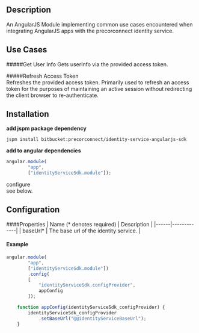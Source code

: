 ## Description
An AngularJS Module implementing common use cases encountered when integrating AngularJS apps
 with the precorconnect identity service.

## Use Cases

#####Get User Info
Gets userInfo via the provided access token.

#####Refresh Access Token  
Refreshes the provided access token. Primarily used to refresh an access token for the
purposes of maintaining an active session without redirecting the client browser to re-authenticate.

## Installation  

**add jspm package dependency**  
```shell
jspm install bitbucket:precorconnect/identity-service-angularjs-sdk
``` 

**add to angular dependencies**
```js
angular.module(
        "app",
        ["identityServiceSdk.module"]);
```
configure  
see below.

## Configuration 
####Properties
| Name (* denotes required) | Description |
|------|-------------|
| baseUrl* | The base url of the identity service. |

#### Example
```js
angular.module(
        "app",
        ["identityServiceSdk.module"])
        .config(
        [
            "identityServiceSdk.configProvider",
            appConfig
        ]);

    function appConfig(identityServiceSdk_configProvider) {
        identityServiceSdk_configProvider
            .setBaseUrl("@@identityServiceBaseUrl");
    }
```